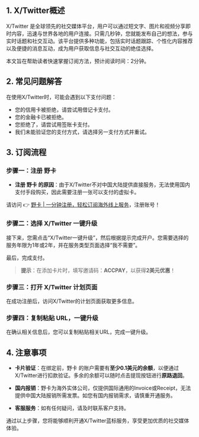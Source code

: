 ## 1. X/Twitter概述

X/Twitter 是全球领先的社交媒体平台，用户可以通过短文字、图片和视频分享即时内容，迅速与世界各地的用户连接。只需几秒钟，您就能发布自己的想法，参与实时话题和社交互动。该平台提供多种功能，包括实时话题跟踪、个性化内容推荐以及便捷的消息互动，成为用户获取信息与社交互动的绝佳选择。

本文旨在帮助读者快速掌握订阅方法，预计阅读时间：2分钟。

## 2. 常见问题解答

在使用X/Twitter时，可能会遇到以下支付问题：

- 您的信用卡被拒绝，请尝试用借记卡支付。
- 您的金融卡已被拒绝。
- 您拒绝了，请尝试用签账卡支付。
- 我们未能验证您的支付方式，请选择另一支付方式并重试。

## 3. 订阅流程

### 步骤一：注册 野卡

- **注册 野卡 的原因**：由于X/Twitter不对中国大陆提供直接服务，无法使用国内支付手段购买，因此需要注册一张可以支付的虚拟卡。

请访问 👉 [野卡 | 一分钟注册，轻松订阅海外线上服务](https://bit.ly/bewildcard)，注册账号！

### 步骤二：选择 X/Twitter 一键升级

接下来，您需点击“X/Twitter一键升级”，然后根据提示完成开户。您需要选择的服务年限为1年或2年，并在服务类型页面选择“我不需要”。

最后，完成支付。

> **提示**：在添加卡片时，填写邀请码：**ACCPAY**，以获得**2美元优惠**！

### 步骤三：打开 X/Twitter 计划页面

在成功注册后，访问X/Twitter的计划页面获取更多信息。

### 步骤四：复制粘贴 URL，一键升级

在确认相关信息后，您可以复制粘贴相关URL，完成一键升级。

## 4. 注意事项

- **卡片验证**：在绑定前，野卡 的账户需要有**至少0.1美元的余额**，以便通过X/Twitter进行扣款验证。多余的余额可以随时点击提现按钮进行**原路退回**。

- **国内报销**：野卡为海外实体公司，仅提供国际通用的Invoice或Receipt，无法提供中国大陆报销所需发票。如您有国内报销需求，请慎重开通服务。

- **客服服务**：如有任何疑问，请及时联系客户支持。

通过以上步骤，您将能够顺利开通X/Twitter蓝标服务，享受更加优质的社交媒体体验。